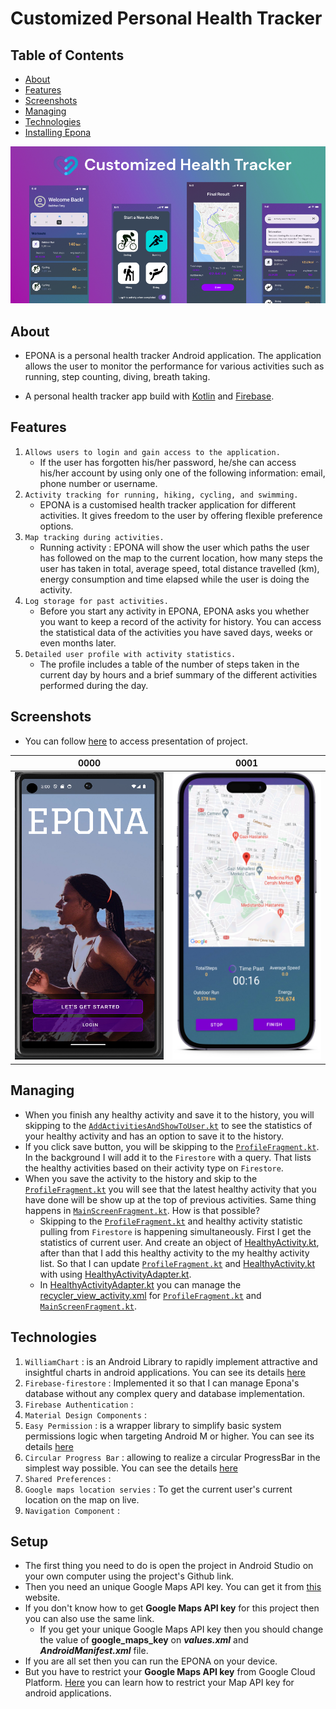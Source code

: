 # Customized Personal Health Tracker

## Table of Contents

* [About](#about)
* [Features](#features)
* [Screenshots](#screenshots)
* [Managing](#managing)
* [Technologies](#technologies)
* [Installing Epona](#setup)



![](app/src/main/res/drawable/image.png)
## About
- EPONA is a personal health tracker Android application. The application allows the user to monitor the performance for various activities such as running, step counting, diving, breath taking.

- A personal health tracker app build with [Kotlin](https://kotlinlang.org/) and [Firebase](https://firebase.google.com/).

## Features

1. `Allows users to login and gain access to the application.`
    - If the user has forgotten his/her password, he/she can access his/her account by using only one of the following information: email, phone number or username.
2. `Activity tracking for running, hiking, cycling, and swimming.`
    - EPONA is a customised health tracker application for different activities. It gives freedom to the user by offering flexible preference options.
3. `Map tracking during activities.`
    - Running activity : EPONA will show the user which paths the user has followed on the map to the current location, how many steps the user has taken in total, average speed, total distance travelled (km), energy consumption and time elapsed while the user is doing the activity.
4. `Log storage for past activities.`
    - Before you start any activity in EPONA, EPONA asks you whether you want to keep a record of the activity for history. You can access the statistical data of the activities you have saved days, weeks or even months later.
5. `Detailed user profile with activity statistics.`
    - The profile includes a table of the number of steps taken in the current day by hours and a brief summary of the different activities performed during the day.

## Screenshots
- You can follow [here](https://www.canva.com/design/DAFmfO0lvMI/yiyRrkEo4jl820y_KGG1yg/edit) to access presentation of project.

|                   0000                    |                   0001                   |
|:-----------------------------------------:|:------------------------------------------:|
|<img src="assets\giris.png" width="280" height="460">  | <img src="assets\actvy.png" width="280" height="460"> |   







## Managing
- When you finish any healthy activity and save it to the history, you will skipping to the [`AddActivitiesAndShowToUser.kt`](https://github.com/bedirhantong/PersonalHealthTrackerApp/blob/master/app/src/main/java/com/example/personalhealthtracker/data/AddActivitiesAndShowToUser.kt) to see the statistics of your healthy activity and has an option to save it to the history.
- If you click save button, you will be skipping to the [`ProfileFragment.kt`](https://github.com/bedirhantong/PersonalHealthTrackerApp/blob/master/app/src/main/java/com/example/personalhealthtracker/ui/profile/ProfileFragment.kt). In the background I will add it to the `Firestore` with a query. That lists the healthy activities based on their activity type on `Firestore`.
- When you save the activity to the history and skip to the [`ProfileFragment.kt`](https://github.com/bedirhantong/PersonalHealthTrackerApp/blob/master/app/src/main/java/com/example/personalhealthtracker/ui/profile/ProfileFragment.kt) you will see that the latest healthy activity that you have done will be show up at the top of previous activities. Same thing happens in  [`MainScreenFragment.kt`](https://github.com/bedirhantong/PersonalHealthTrackerApp/blob/master/app/src/main/java/com/example/personalhealthtracker/ui/mainPage/MainScreenFragment.kt). How is that possible?
    - Skipping to the  [`ProfileFragment.kt`](https://github.com/bedirhantong/PersonalHealthTrackerApp/blob/master/app/src/main/java/com/example/personalhealthtracker/ui/profile/ProfileFragment.kt) and healthy activity statistic pulling from `Firestore` is happening simultaneously. First I get the statistics of current user. And create an object of [HealthyActivity.kt](https://github.com/bedirhantong/PersonalHealthTrackerApp/blob/master/app/src/main/java/com/example/personalhealthtracker/data/HealthyActivity.kt), after than that I add this healthy activity to the my healthy activity list. So that I can update [`ProfileFragment.kt`](https://github.com/bedirhantong/PersonalHealthTrackerApp/blob/master/app/src/main/java/com/example/personalhealthtracker/ui/profile/ProfileFragment.kt) and [HealthyActivity.kt](https://github.com/bedirhantong/PersonalHealthTrackerApp/blob/master/app/src/main/java/com/example/personalhealthtracker/data/HealthyActivity.kt) with using [HealthyActivityAdapter.kt](https://github.com/bedirhantong/PersonalHealthTrackerApp/blob/master/app/src/main/java/com/example/personalhealthtracker/adapter/HealthyActivityAdapter.kt).
    - In [HealthyActivityAdapter.kt](https://github.com/bedirhantong/PersonalHealthTrackerApp/blob/master/app/src/main/java/com/example/personalhealthtracker/adapter/HealthyActivityAdapter.kt) you can manage the [recycler_view_activity.xml](https://github.com/bedirhantong/PersonalHealthTrackerApp/blob/master/app/src/main/res/layout/recycler_view_activity.xml) for [`ProfileFragment.kt`](https://github.com/bedirhantong/PersonalHealthTrackerApp/blob/master/app/src/main/java/com/example/personalhealthtracker/ui/profile/ProfileFragment.kt) and [`MainScreenFragment.kt`](https://github.com/bedirhantong/PersonalHealthTrackerApp/blob/master/app/src/main/java/com/example/personalhealthtracker/ui/mainPage/MainScreenFragment.kt).



## Technologies

1. `WilliamChart` : is an Android Library to rapidly implement attractive and insightful charts in android applications. You can see its details [here](https://github.com/diogobernardino/williamchart)
2. `Firebase-firestore` : Implemented it so that I can manage Epona's database without any complex query and database implementation.
3. `Firebase Authentication` :
4. `Material Design Components` :
5. `Easy Permission` : is a wrapper library to simplify basic system permissions logic when targeting Android M or higher. You can see its details [here](https://github.com/googlesamples/easypermissions)
6. `Circular Progress Bar` : allowing to realize a circular ProgressBar in the simplest way possible. You can see the details [here](https://github.com/lopspower/CircularProgressBar)
7. `Shared Preferences` :
8. `Google maps location servies` : To get the current user's current location on the map on live.
9. `Navigation Component` :

## Setup
- The first thing you need to do is open the project in Android Studio on your own computer using the project's Github link.
- Then you need an unique Google Maps API key. You can get it from [this](https://developers.google.com/maps/documentation/javascript/get-api-key?hl=tr) website.
- If you don't know how to get **Google Maps API key** for this project then you can also use the same link.
    - If you get your unique Google Maps API key then you should change the value of **google_maps_key** on ___values.xml___ and ___AndroidManifest.xml___ file.
- If you are all set then you can run the EPONA on your device.
- But you have to restrict your **Google Maps API key** from Google Cloud Platform. [Here](https://developers.google.com/maps/api-security-best-practices?hl=tr) you can learn how to restrict your Map API key for android applications.
